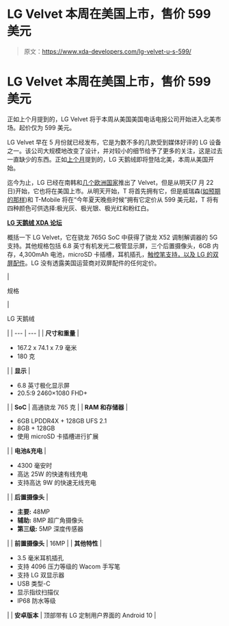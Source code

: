 # LG Velvet 本周在美国上市，售价 599 美元

> 原文：<https://www.xda-developers.com/lg-velvet-u-s-599/>

# LG Velvet 本周在美国上市，售价 599 美元

正如上个月提到的，LG Velvet 将于本周从美国美国电话电报公司开始进入北美市场。起价仅为 599 美元。

LG Velvet 早在 5 月份就已经发布，它是为数不多的几款受到媒体好评的 LG 设备之一。该公司大规模地改变了设计，并对较小的细节给予了更多的关注，这是过去一直缺少的东西。正如[上个月](https://www.xda-developers.com/lg-velvet-europe-north-america-other-regions-soon/)提到的，LG 天鹅绒即将登陆北美，本周从美国开始。

迄今为止，LG 已经在南韩和[几个欧洲国家](https://www.xda-developers.com/lg-velvet-preorder-italy-launch-e649-pre-order-benefits-e400/)推出了 Velvet，但是从明天(7 月 22 日)开始，它也将在美国上市。从明天开始，T 将首先拥有它，但是威瑞森([如预期的那样](https://www.xda-developers.com/samsung-galaxy-a51-5g-lg-velvet-coming-to-verizon/))和 T-Mobile 将在“今年夏天晚些时候”拥有它定价从 599 美元起，T 将有四种颜色可供选择:极光灰、极光银、极光红和粉红白。

**[LG 天鹅绒 XDA 论坛](https://forum.xda-developers.com/lg-velvet)**

概括一下 LG Velvet，它在骁龙 765G SoC 中获得了骁龙 X52 调制解调器的 5G 支持。其他规格包括 6.8 英寸有机发光二极管显示屏，三个后置摄像头，6GB 内存，4,300mAh 电池，microSD 卡插槽，耳机插孔，[触控笔支持，以及 LG 的双屏配件](https://www.xda-developers.com/lg-velvet-may-support-dual-screen-accessory-active-pens/)。LG 没有透露美国运营商对双屏配件的任何定价。

| 

规格

 | 

LG 天鹅绒

 |
| --- | --- |
| **尺寸和重量** | 

*   167.2 x 74.1 x 7.9 毫米
*   180 克

 |
| **显示** | 

*   6.8 英寸极化显示屏
*   20.5:9 2460×1080 FHD+

 |
| **SoC** | 高通骁龙 765 克 |
| **RAM 和存储器** | 

*   6GB LPDDR4X + 128GB UFS 2.1
*   8GB + 128GB
*   使用 microSD 卡插槽进行扩展

 |
| **电池&充电** | 

*   4300 毫安时
*   高达 25W 的快速有线充电
*   支持高达 9W 的快速无线充电

 |
| **后置摄像头** | 

*   **主要:** 48MP
*   **辅助:** 8MP 超广角摄像头
*   **第三级:** 5MP 深度传感器

 |
| **前置摄像头** | 16MP |
| **其他特性** | 

*   3.5 毫米耳机插孔
*   支持 4096 压力等级的 Wacom 手写笔
*   支持 LG 双显示器
*   USB 类型-C
*   显示指纹扫描仪
*   IP68 防水等级

 |
| **安卓版本** | 顶部带有 LG 定制用户界面的 Android 10 |